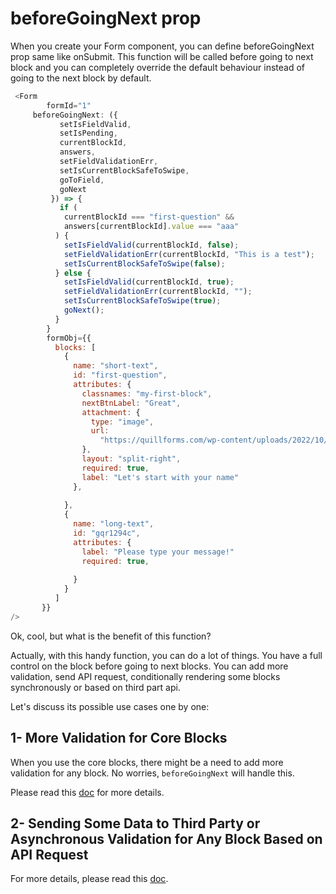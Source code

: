 # beforeGoingNext prop

When you create your Form component, you can define beforeGoingNext prop same like onSubmit.
This function will be called before going to next block and you can completely override the default behaviour instead of going to the next block by default.


``` js
 <Form
        formId="1"
	 beforeGoingNext: ({
           setIsFieldValid,
           setIsPending,
           currentBlockId,
           answers,
           setFieldValidationErr,
           setIsCurrentBlockSafeToSwipe,
           goToField,
           goNext
         }) => {
           if (
            currentBlockId === "first-question" &&
            answers[currentBlockId].value === "aaa"
          ) {
            setIsFieldValid(currentBlockId, false);
            setFieldValidationErr(currentBlockId, "This is a test");
            setIsCurrentBlockSafeToSwipe(false);
          } else {
            setIsFieldValid(currentBlockId, true);
            setFieldValidationErr(currentBlockId, "");
            setIsCurrentBlockSafeToSwipe(true);
            goNext();
          }
        }
        formObj={{
          blocks: [
            {
              name: "short-text",
              id: "first-question",
              attributes: {
                classnames: "my-first-block",
                nextBtnLabel: "Great",
                attachment: {
                  type: "image",
                  url:
                    "https://quillforms.com/wp-content/uploads/2022/10/ludovic-migneault-B9YbNbaemMI-unsplash_50-scaled.jpeg"
                },
                layout: "split-right",
                required: true,
                label: "Let's start with your name"
              },
              
            },
            {
              name: "long-text",
              id: "gqr1294c",
              attributes: {
                label: "Please type your message!"
                required: true,
      
              }
            }
          ]
       }}
/>
```
Ok, cool, but what is the benefit of this function?

Actually, with this handy function, you can do a lot of things. You have a full control on the block before going to next blocks.
You can add more validation, send API request, conditionally rendering some blocks synchronously or based on third part api.


Let's discuss its possible use cases one by one:

## 1- More Validation for Core Blocks

When you use the core blocks, there might be a need to add more validation for any block. No worries, `beforeGoingNext` will handle this.

Please read this [doc](./core-blocks-validation.md) for more details.

## 2- Sending Some Data to Third Party or Asynchronous Validation for Any Block Based on API Request 

For more details, please read this [doc](./async-request.md).
